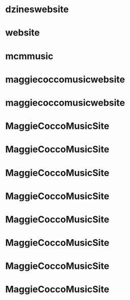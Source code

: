 # dzineswebsite
# website
# mcmmusic
# maggiecoccomusicwebsite
# maggiecoccomusicwebsite
# MaggieCoccoMusicSite
# MaggieCoccoMusicSite
# MaggieCoccoMusicSite
# MaggieCoccoMusicSite
# MaggieCoccoMusicSite
# MaggieCoccoMusicSite
# MaggieCoccoMusicSite
# MaggieCoccoMusicSite

